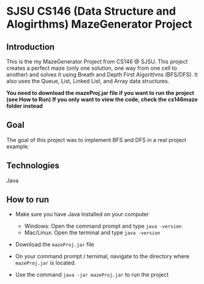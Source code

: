 # SJSU CS146 (Data Structure and Alogirthms) MazeGenerator Project

## Introduction
This is the my MazeGenerator Project from CS146 @ SJSU. This project creates a perfect maze (only one solution, one way from one cell to another) and solves it using Breath and Depth First Algorithms (BFS/DFS). It also uses the Queue, List, Linked List, and Array data structures. 

**You need to download the mazeProj.jar file if you want to run the project (see How to Run)**
**If you only want to view the code, check the cs146maze folder instead**

## Goal 
The goal of this project was to implement BFS and DFS in a real project example. 

## Technologies 
Java 

## How to run 
- Make sure you have Java installed on your computer 
  - Windows: Open the command prompt and type ``java -version``
  - Mac/Linux: Open the terminal and type ``java -version``

- Download the ``mazeProj.jar`` file
- On your command prompt / ternimal, navigate to the directory where ``mazeProj.jar`` is located.
- Use the command ``java -jar mazeProj.jar`` to run the project
